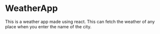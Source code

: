 # WeatherApp

This is a weather app made using react.
This can fetch the weather of any place when you enter the name of the city.
